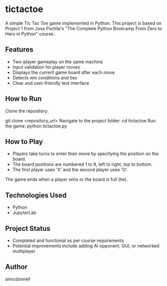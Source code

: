 # tictactoe
A simple Tic Tac Toe game implemented in Python. This project is based on Project 1 from Jose Portilla's "The Complete Python Bootcamp From Zero to Hero in Python" course.

## Features
- Two-player gameplay on the same machine
- Input validation for player moves
- Displays the current game board after each move
- Detects win conditions and ties
- Clear and user-friendly text interface

## How to Run
Clone the repository:

git clone <repository_url>
Navigate to the project folder:
cd tictactoe
Run the game:
python tictactoe.py

## How to Play
- Players take turns to enter their move by specifying the position on the board.
- The board positions are numbered 1 to 9, left to right, top to bottom.
- The first player uses 'X' and the second player uses 'O'.

The game ends when a player wins or the board is full (tie).

## Technologies Used
- Python
- JupyterLab

## Project Status
- Completed and functional as per course requirements
- Potential improvements include adding AI opponent, GUI, or networked multiplayer

## Author
aimcdonnell
